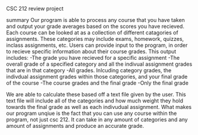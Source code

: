 CSC 212 review project 

summary
Our program is able to process any course that you have taken and output your grade averages based on the scores you have recieved.
Each course can be looked at as a collection of different catagories of assignments. These categories may include exams, homework, quizzes, inclass assignments, etc. Users can provide input to the program, in order to recieve specific information about their course grades. This output includes:
    -The grade you have recieved for a specific assignment
    -The overall grade of a specified category and all the indivual assignment grades that are in that category
    -All grades. Inlcuding category grades, the indivdual assignment grades within those categories, and your 
    final grade of the course 
    -The course grades and the final grade
    -Only the final grade 
 
We are able to calculate these based off a text file given by the user. This text file will include all of the categories and how much weight they hold towards the final grade as well as each indivudual assignment. What makes our program unqiue is the fact that you can use any course within the program, not just csc 212. It can take in any amount of categories and any amount of assignments and produce an accurate grade.   


